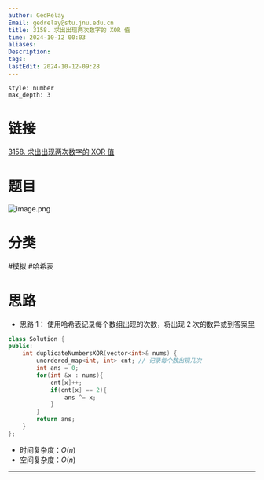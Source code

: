 ```yaml
---
author: GedRelay
Email: gedrelay@stu.jnu.edu.cn
title: 3158. 求出出现两次数字的 XOR 值
time: 2024-10-12 00:03
aliases: 
Description: 
tags: 
lastEdit: 2024-10-12-09:28
---
```


```toc
style: number
max_depth: 3
```

# 链接
[3158. 求出出现两次数字的 XOR 值](https://leetcode.cn/problems/find-the-xor-of-numbers-which-appear-twice/) 

# 题目
![image.png](https://ged-pic-bed.oss-cn-guangzhou.aliyuncs.com/img/202410120003128.png)


# 分类
#模拟 #哈希表 

# 思路
- 思路 1：
使用哈希表记录每个数组出现的次数，将出现 ${2 }$ 次的数异或到答案里

```cpp
class Solution {
public:
    int duplicateNumbersXOR(vector<int>& nums) {
        unordered_map<int, int> cnt; // 记录每个数出现几次
        int ans = 0;
        for(int &x : nums){
            cnt[x]++;
            if(cnt[x] == 2){
                ans ^= x;
            }
        }
        return ans;
    }
};
```


- 时间复杂度：${O\left( n \right)  }$ 
- 空间复杂度：${O\left( n \right)  }$ 


---

